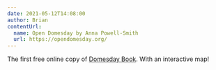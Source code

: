 ```yaml
---
date: 2021-05-12T14:08:00
author: Brian
contentUrl: 
  name: Open Domesday by Anna Powell-Smith
  url: https://opendomesday.org/
---
```

The first free online copy of [Domesday Book](https://en.m.wikipedia.org/wiki/Domesday_Book). With an interactive map!